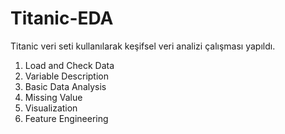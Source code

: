 # Titanic-EDA
 Titanic veri seti kullanılarak keşifsel veri analizi çalışması yapıldı.
 1. Load and Check Data
 2. Variable Description
 4. Basic Data Analysis
 5. Missing Value
 6. Visualization
 7. Feature Engineering
